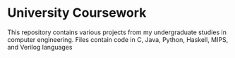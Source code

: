 # University Coursework
This repository contains various projects from my undergraduate studies in computer engineering. 
Files contain code in C, Java, Python, Haskell, MIPS, and Verilog languages
